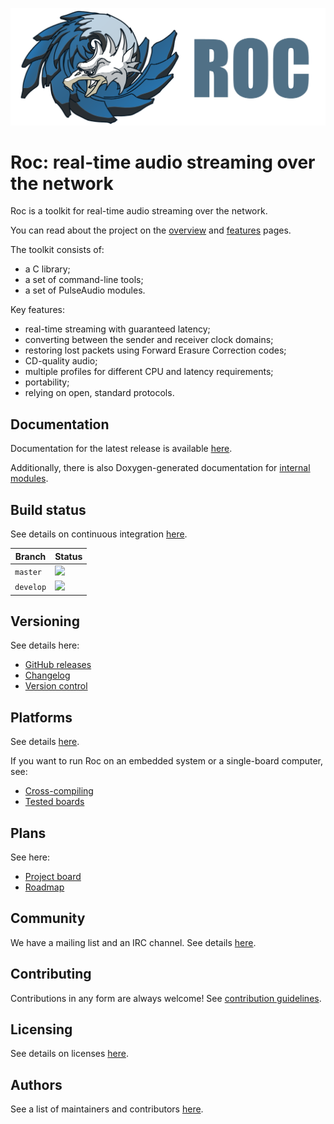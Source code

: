 ![](docs/images/logo.png)

# Roc: real-time audio streaming over the network

Roc is a toolkit for real-time audio streaming over the network.

You can read about the project on the [overview](https://roc-project.github.io/roc/docs/about_project/overview.html) and [features](https://roc-project.github.io/roc/docs/about_project/features.html) pages.

The toolkit consists of:

* a C library;
* a set of command-line tools;
* a set of PulseAudio modules.

Key features:

* real-time streaming with guaranteed latency;
* converting between the sender and receiver clock domains;
* restoring lost packets using Forward Erasure Correction codes;
* CD-quality audio;
* multiple profiles for different CPU and latency requirements;
* portability;
* relying on open, standard protocols.

Documentation
-------------

Documentation for the latest release is available [here](https://roc-project.github.io/roc/docs/).

Additionally, there is also Doxygen-generated documentation for [internal modules](https://roc-project.github.io/roc/doxygen/).

Build status
------------

See details on continuous integration [here](https://roc-project.github.io/roc/docs/development/continuous_integration.html).

Branch    | Status
--------- | ------
`master`  | [![](https://travis-ci.org/roc-project/roc.svg?branch=master)](https://travis-ci.org/roc-project/roc)
`develop` | [![](https://travis-ci.org/roc-project/roc.svg?branch=develop)](https://travis-ci.org/roc-project/roc)

Versioning
----------

See details here:

* [GitHub releases](https://github.com/roc-project/roc/releases)
* [Changelog](https://roc-project.github.io/roc/docs/development/changelog.html)
* [Version control](https://roc-project.github.io/roc/docs/development/version_control.html)

Platforms
---------

See details [here](https://roc-project.github.io/roc/docs/portability.html).

If you want to run Roc on an embedded system or a single-board computer, see:

* [Cross-compiling](https://roc-project.github.io/roc/docs/portability/cross_compiling.html)
* [Tested boards](https://roc-project.github.io/roc/docs/portability/tested_boards.html)

Plans
-----

See here:

* [Project board](https://github.com/roc-project/roc/projects/2)
* [Roadmap](https://roc-project.github.io/roc/docs/development/roadmap.html)

Community
---------

We have a mailing list and an IRC channel. See details [here](https://roc-project.github.io/roc/docs/about_project/contacts.html).

Contributing
------------

Contributions in any form are always welcome! See [contribution guidelines](https://roc-project.github.io/roc/docs/development/contribution_guidelines.html).

Licensing
---------

See details on licenses [here](https://roc-project.github.io/roc/docs/about_project/licensing.html).

Authors
-------

See a list of maintainers and contributors [here](https://roc-project.github.io/roc/docs/about_project/authors.html).
